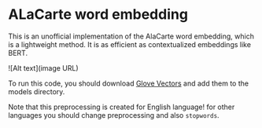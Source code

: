 # ALaCarte word embedding

This is an unofficial implementation of the AlaCarte word embedding, which is a lightweight method. It is as efficient as contextualized embeddings like BERT.

![Alt text](image URL)

To run this code, you should download [Glove Vectors](https://nlp.stanford.edu/projects/glove/) and add them to the models directory.

Note that this preprocessing is created for English language! for other languages you should change preprocessing and also ```stopwords```.
